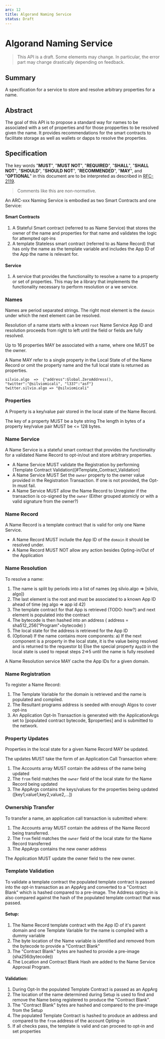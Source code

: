```yaml
---
arc: 12 
title: Algorand Naming Service  
status: Draft
---
```


# Algorand Naming Service 

> This API is a draft.
> Some elements may change. In particular, the error part may change drastically depending on feedback.

## Summary

A specification for a service to store and resolve arbitrary properties for a name.

## Abstract

The goal of this API is to propose a standard way for names to be associated with a set of properties and for those propperties to be resolved given the name. It provides recommendations 
for the smart contracts to facilitate storage as well as wallets or dapps to resolve the properties. 
 
## Specification

The key words "**MUST**", "**MUST NOT**", "**REQUIRED**", "**SHALL**", "**SHALL NOT**", "**SHOULD**", "**SHOULD NOT**", "**RECOMMENDED**", "**MAY**", and "**OPTIONAL**" in this document are to be interpreted as described in [RFC-2119](https://www.ietf.org/rfc/rfc2119.txt).

> Comments like this are non-normative.

An ARC-xxx Naming Service is embodied as two Smart Contracts and one Service:

#### Smart Contracts

1. A Stateful Smart contract (referred to as Name Service) that stores the owner of the name and properties for that name and validates the logic for attempted opt-ins
2. A template Stateless smart contract (referred to as Name Record) that has only the name as the template variable and includes the App ID of the App the name is relevant for. 

#### Service

1. A service that provides the functionality to resolve a name to a property or set of properties. This may be a library that implements the functionality necessary to perform resolution or a we service.

### Names

Names are period separated strings. The right most element is the `domain` under which the next element can be resolved. 

Resolution of a name starts with a known `root` Name Service App ID and resolution proceeds from right to left until the field or fields are fully resolved.

Up to 16 properties MAY be associated with a name, where one MUST be the owner.

A Name MAY refer to a single property in the Local State of of the Name Record or omit the property name and the full local state is returned as properties. 

```
silvio.algo  =>  {"address":Global.ZeroAddress(), "twitter":"@silviomicali", "l337":"asf"}
twitter.silvio.algo => "@silviomicali"
```

### Properties

A Property is a key/value pair stored in the local state of the Name Record.

The key of a property MUST be a byte string
The length in bytes of a property key/value pair MUST be <= 128 bytes.


### Name Service

A Name Service is a stateful smart contract that provides the functionality for a validated Name Record to opt-in/out and store arbitrary properties. 

- A Name Service MUST validate the Registration by performing (Template Contract Validation)[#Template_Contract_Validation]
- A Name Service MUST Set the `owner` property to the owner value provided in the Registration Transaction.  If one is not provided, the Opt-In must fail.
- A Name Service MUST allow the Name Record to Unregister if the transaction is co-signed by the `owner` (Either grouped atomicly or with a valid signature from the owner?) 


### Name Record

A Name Record is a template contract that is valid for only one Name Service. 

- A Name Record MUST include the App ID of the `domain` it should be resolved under. 
- A Name Record MUST NOT allow any action besides Opting-in/Out of the Application


### Name Resolution

To resolve a name:

1. The name is split by periods into a list of names (eg silvio.algo => [silvio, algo])
2. The last element is the root and must be associated to a known App ID ahead of time (eg algo => app id 42)
3. The template contract for that App is retrieved (TODO: how?) and next element is populated into the contract
4. The bytecode is then hashed into an address ( address = sha512_256("Program"+bytecode) )
5. The local state for the address is retrieved for the App ID
5. (Optional) If the name contains more components:
	a) If the next component is a property in the local state, it is the value being resolved and is returned to the requestor 
	b) Else the special property `AppID` in the local state is used to repeat steps 2=>5 until the name is fully resolved

A Name Resolution service MAY cache the App IDs for a given domain.


### Name Registration

To register a Name Record:

1. The Template Variable for the domain is retrieved and the name is populated and compiled.
2. The Resultant programs address is seeded with enough Algos to cover opt-ins
3. An Application Opt-In Transaction is generated with the ApplicationArgs set to [populated contract bytecode, $properties] and is submitted to the network.

### Property Updates

Properties in the local state for a given Name Record MAY be updated. 

The updates MUST take the form of an Application Call Transaction where:
1. The Accounts array MUST contain the address of the name being updated
2. The `from` field matches the `owner` field of the local state for the Name Record being updated
3. The AppArgs contains the keys/values for the properties being updated ([key1,value1,key2,value2,...])


### Ownership Transfer 

To transfer a name, an application call transaction is submitted where:

1. The Accounts array MUST contain the address of the Name Record being transferred.
2. The `from` field matches the `owner` field of the local state for the Name Record transferred
3. The AppArgs contains the new owner address

The Application MUST update the owner field to the new owner.


### Template Validation

To validate a template contract the populated template contract is passed into the opt-in transaction as an AppArg and converted to a "Contract Blank" which is hashed compared to a pre-image.  The Address opting-in is also compared against the hash of the populated template contract that was passed. 

#### Setup:

1. The Name Record template contract with the App ID of it's parent domain and one Template Variable for the name is compiled with a dummy variable
2. The byte location of the Name variable is identified and removed from the bytecode to provide a "Contract Blank"
3. The "Contract Blank" bytes are hashed to provide a pre-image (sha256(bytecode)) 
4. The Location and Contract Blank Hash are added to the Name Service Approval Program.

#### Validation:

1. During Opt-In the populated Template Contract is passed as an AppArg
2. The location of the name determined during Setup is used to find and remove the Name being registered to produce the "Contract Blank". 
3. The "Contract Blank" bytes are hashed and compared to the pre-image from the Setup
4. The populated Template Contract is hashed to produce an address and compared to the `from` address of the account Opting-in
5. If all checks pass, the template is valid and can proceed to opt-in and set properties


